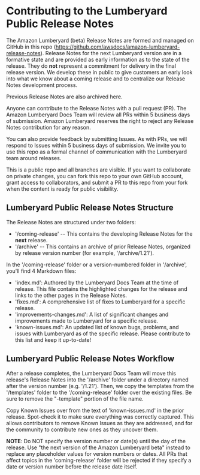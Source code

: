 # Contributing to the Lumberyard Public Release Notes

The Amazon Lumberyard (beta) Release Notes are formed and managed on GitHub in this repo (https://github.com/awsdocs/amazon-lumberyard-release-notes). Release Notes for the next Lumberyard version are in a formative state and are provided as early information as to the state of the release. They do **not** represent a commitment for delivery in the final release version. We develop these in public to give customers an early look into what we know about a coming release and to centralize our Release Notes development process. 

Previous Release Notes are also archived here.

Anyone can contribute to the Release Notes with a pull request (PR).  The Amazon Lumberyard Docs Team will review all PRs within 5 business days of submission. Amazon Lumberyard reserves the right to reject any Release Notes contribution for any reason.

You can also provide feedback by submitting Issues. As with PRs, we will respond to Issues within 5 business days of submission. We invite you to use this repo as a formal channel of communication with the Lumberyard team around releases.

This is a public repo and all branches are visible. If you want to collaborate on private changes, you can fork this repo to your own GitHub account, grant access to collaborators, and submit a PR to this repo from your fork when the content is ready for public visibility.

## Lumberyard Public Release Notes Structure

The Release Notes are structured under two folders:
  - '/coming-release' -- This contains the developing Release Notes for the **next** release. 
  - '/archive' -- This contains an archive of prior Release Notes, organized by release version number (for example, '/archive/1.21').

In the '/coming-release' folder or a version-numbered folder in '/archive', you'll find 4 Markdown files:
  - 'index.md': Authored by the Lumberyard Docs Team at the time of release. This file contains the highlighted changes for the release and links to the other pages in the Release Notes.
  - 'fixes.md': A comprehensive list of fixes to Lumberyard for a specific release.
  - 'improvements-changes.md': A list of significant changes and improvements made to Lumberyard for a specific release.
  - 'known-issues.md': An updated list of known bugs, problems, and issues with Lumberyard as of the specific release. Please contribute to this list and keep it up-to-date!

## Lumberyard Public Release Notes Workflow

After a release completes, the Lumberyard Docs Team will move this release's Release Notes into the '/archive' folder under a directory named after the version number (e.g. '/1.21'). Then, we copy the templates from the '/templates' folder to the '/coming-release' folder over the existing files. Be sure to remove the "-template" portion of the file name.

Copy Known Issues over from the text of 'known-issues.md' in the prior release. Spot-check it to make sure everything was correctly captured. This allows contributors to remove Known Issues as they are addressed, and for the community to contribute new ones as they uncover them.

**NOTE**: Do NOT specify the version number or date(s) until the day of the release. Use "the next version of the Amazon Lumberyard beta" instead to replace any placeholder values for version numbers or dates. All PRs that affect topics in the 'coming-release' folder will be rejected if they specify a date or version number before the release date itself.




